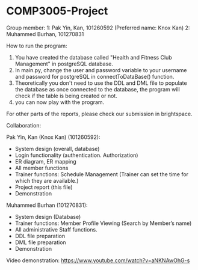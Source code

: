 # COMP3005-Project

Group member:
1: Pak Yin, Kan, 101260592 (Preferred name: Knox Kan)
2: Muhammed Burhan, 101270831

How to run the program:
1. You have created the database called "Health and Fitness Club Management" in postgreSQL database.
2. In main.py, change the user and password variable to your username and password for postgreSQL in connectToDataBase() function.
3. Theoretically you don't need to use the DDL and DML file to populate the database as once connected to the database, the program will check if the table is being created or not.
4. you can now play with the program.

For other parts of the reports, please check our submission in brightspace.

Collaboration:

Pak Yin, Kan (Knox Kan) (101260592):
-	System design (overall, database)
-	Login functionality (authentication. Authorization)
-	ER diagram, ER mapping
-	All member functions
-	Trainer functions: Schedule Management (Trainer can set the time for which they are available.)
-	Project report (this file)
-	Demonstration

Muhammed Burhan (101270831):
-	System design (Database)
-	Trainer functions: Member Profile Viewing (Search by Member’s name)
-	All administrative Staff functions.
-	DDL file preparation
-	DML file preparation
-	Demonstration

Video demonstration:
https://www.youtube.com/watch?v=aNKNAwOhG-s

